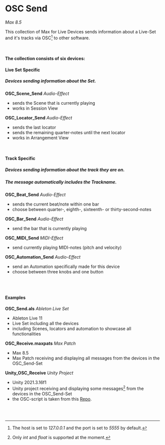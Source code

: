 # OSC Send

*Max 8.5*

This collection of Max for Live Devices sends information about a Live-Set and it's tracks via OSC[^1] to other software.

<br/>

#### The collection consists of six devices:
#### Live Set Specific
##### *Devices sending information about the Set*.
**OSC_Scene_Send** *Audio-Effect*
- sends the Scene that is currently playing 
- works in Session View

**OSC_Locator_Send** *Audio-Effect*
- sends the last locator
- sends the remaining quarter-notes until the next locator
- works in Arrangement View

<br/>

#### Track Specific
##### *Devices sending information about the track they are on.*
##### The message automatically includes the Trackname.
**OSC_Beat_Send** *Audio-Effect*
- sends the current beat/note within one bar
- choose between quarter-, eighth-, sixteenth- or thirty-second-notes

**OSC_Bar_Send** *Audio-Effect*
- send the bar that is currently playing

**OSC_MIDI_Send** *MIDI-Effect*
- send currently playing MIDI-notes (pitch and velocity)

**OSC_Automation_Send** *Audio-Effect*
- send an Automation specifically made for this device
- choose between three knobs and one button

<br/>
<br/>

#### Examples
**OSC_Send.als** *Ableton Live Set*
- Ableton Live 11
- Live Set including all the devices
- including Scenes, locators and automation to showcase all functionalities 

**OSC_Receive.maxpats** *Max Patch*
- Max 8.5
- Max Patch receiving and displaying all messages from the devices in the OSC_Send-Set

**Unity_OSC_Receive** *Unity Project*
- Unity 2021.3.16f1
- Unity project receiving and displaying some messages[^2] from the devices in the OSC_Send-Set
- the OSC-script is taken from this [Repo](https://thomasfredericks.github.io/UnityOSC).

<br/>
<br/>

[^1]: The host is set to *127.0.0.1* and the port is set to *5555* by default.
[^2]: Only *int* and *float* is supported at the moment.
